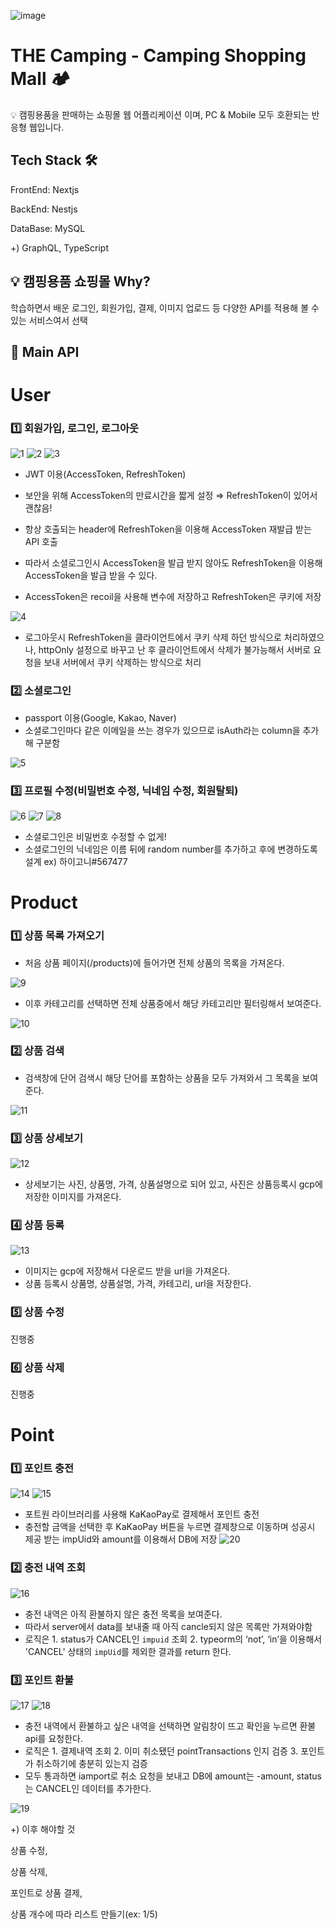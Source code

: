 ![image](https://github.com/hig0ni/shoppingmall/assets/111436454/9696d55d-7978-460b-a244-9d3222186672)


# THE Camping - Camping Shopping Mall 🏕️


💡 캠핑용품을 판매하는 쇼핑몰 웹 어플리케이션 이며, PC & Mobile 모두 호환되는 반응형 웹입니다.

## Tech Stack 🛠️
FrontEnd: Nextjs

BackEnd: Nestjs

DataBase: MySQL

+) GraphQL, TypeScript

## 💡 캠핑용품 쇼핑몰 Why?

학습하면서 배운 로그인, 회원가입, 결제, 이미지 업로드 등 다양한 API를 적용해 볼 수 있는 서비스여서 선택

## **📢 Main API**

# User

### 1️⃣ 회원가입, 로그인, 로그아웃
![1](https://github.com/hig0ni/shoppingmall/assets/111436454/738f82e8-67d3-4a79-a2f8-5d4803ede668)
![2](https://github.com/hig0ni/shoppingmall/assets/111436454/dc6114d4-8602-432a-afb7-de2f566a1b26)
![3](https://github.com/hig0ni/shoppingmall/assets/111436454/8935381b-7534-463c-90ca-7c9305f1c660)

- JWT 이용(AccessToken, RefreshToken)
- 보안을 위해 AccessToken의 만료시간을 짧게 설정 ⇒ RefreshToken이 있어서 괜찮음!
- 항상 호출되는 header에 RefreshToken을 이용해 AccessToken 재발급 받는 API 호출
- 따라서 소셜로그인시 AccessToken을 발급 받지 않아도 RefreshToken을 이용해 AccessToken을 발급 받을 수 있다.

- AccessToken은 recoil을 사용해 변수에 저장하고 RefreshToken은 쿠키에 저장

![4](https://github.com/hig0ni/shoppingmall/assets/111436454/c0999e3d-428d-4e58-9afd-0645b442123c)

- 로그아웃시 RefreshToken을 클라이언트에서 쿠키 삭제 하던 방식으로 처리하였으나, httpOnly 설정으로 바꾸고 난 후 클라이언트에서 삭제가 불가능해서 서버로 요청을 보내 서버에서 쿠키 삭제하는 방식으로 처리

### 2️⃣ 소셜로그인

- passport 이용(Google, Kakao, Naver)
- 소셜로그인마다 같은 이메일을 쓰는 경우가 있으므로 isAuth라는 column을 추가해 구분함

![5](https://github.com/hig0ni/shoppingmall/assets/111436454/4309dff2-ca1a-44c3-8261-74fe3e964352)

### 3️⃣ 프로필 수정(비밀번호 수정, 닉네임 수정, 회원탈퇴)
![6](https://github.com/hig0ni/shoppingmall/assets/111436454/72a0c027-ae89-403d-8760-7238baf88823)
![7](https://github.com/hig0ni/shoppingmall/assets/111436454/18b30500-c191-40df-a824-a0d20ea90ca6)
![8](https://github.com/hig0ni/shoppingmall/assets/111436454/8397a3a3-d409-40b3-b86e-986dda60c905)

- 소셜로그인은 비밀번호 수정할 수 없게!
- 소셜로그인의 닉네임은 이름 뒤에 random number를 추가하고 후에 변경하도록 설계 ex) 하이고니#567477

# Product

### 1️⃣ 상품 목록 가져오기

- 처음 상품 페이지(/products)에 들어가면 전체 상품의 목록을 가져온다.

![9](https://github.com/hig0ni/shoppingmall/assets/111436454/0e49acae-8839-4ebb-9ebd-c17cbb3b78be)

- 이후 카테고리를 선택하면 전체 상품중에서 해당 카테고리만 필터링해서 보여준다.

![10](https://github.com/hig0ni/shoppingmall/assets/111436454/89b3f1bb-2ea3-4dad-bb68-7e4b0df4efed)

### 2️⃣ 상품 검색

- 검색창에 단어 검색시 해당 단어를 포함하는 상품을 모두 가져와서 그 목록을 보여준다.

![11](https://github.com/hig0ni/shoppingmall/assets/111436454/7e14d32f-a9d6-44af-a16b-6b7306482f38)

### 3️⃣ 상품 상세보기

![12](https://github.com/hig0ni/shoppingmall/assets/111436454/87861bd2-b9a4-446d-bdd0-119764c7d0bf)

- 상세보기는 사진, 상품명, 가격, 상품설명으로 되어 있고, 사진은 상품등록시 gcp에 저장한 이미지를 가져온다.

### 4️⃣ 상품 등록

![13](https://github.com/hig0ni/shoppingmall/assets/111436454/647263c4-05fc-479e-9bf2-dc3c1c0d15e7)

- 이미지는 gcp에 저장해서 다운로드 받을 url을 가져온다.
- 상품 등록시 상품명, 상품설명, 가격, 카테고리, url을 저장한다.

### 5️⃣ 상품 수정

진행중

### 6️⃣ 상품 삭제

진행중

# Point

### 1️⃣ 포인트 충전

![14](https://github.com/hig0ni/shoppingmall/assets/111436454/9820f556-16d4-48a5-a779-c0ff7428b087)
![15](https://github.com/hig0ni/shoppingmall/assets/111436454/48ffaf09-d131-4067-a08d-9c5c3cb7629b)

- 포트원 라이브러리를 사용해 KaKaoPay로 결제해서 포인트 충전
- 충전할 금액을 선택한 후 KaKaoPay 버튼을 누르면 결제창으로 이동하며 성공시 제공 받는 impUid와 amount를 이용해서 DB에 저장
![20](https://github.com/hig0ni/shoppingmall/assets/111436454/99cb33a6-c097-41b1-95cb-4dd1a0029ee2)

### 2️⃣ 충전 내역 조회
![16](https://github.com/hig0ni/shoppingmall/assets/111436454/0f86f02e-51a2-4fae-a919-e2a752b0367e)


- 충전 내역은 아직 환불하지 않은 충전 목록을 보여준다.
- 따라서 server에서 data를 보내줄 때 아직 cancle되지 않은 목록만 가져와야함
- 로직은 1. status가 CANCEL인 `impuid` 조회 2. typeorm의 ‘not’, ‘in’을 이용해서 'CANCEL' 상태의 `impUid`를 제외한 결과를 return 한다.

### 3️⃣ 포인트 환불
![17](https://github.com/hig0ni/shoppingmall/assets/111436454/64d4f84d-e615-46a8-95ad-5069b42bc663)
![18](https://github.com/hig0ni/shoppingmall/assets/111436454/a928811a-7f36-414c-bb9d-e4555d5f8269)

- 충전 내역에서 환불하고 싶은 내역을 선택하면 알림창이 뜨고 확인을 누르면 환불 api를 요청한다.
- 로직은 1. 결제내역 조회 2. 이미 취소됐던 pointTransactions 인지 검증 3. 포인트가 취소하기에 충분히 있는지 검증
- 모두 통과하면 iamport로 취소 요청을 보내고 DB에 amount는 -amount, status는 CANCEL인 데이터를 추가한다.

![19](https://github.com/hig0ni/shoppingmall/assets/111436454/f85db57a-d25b-4647-9402-bbd09dcdf8f9)


+) 이후 해야할 것

상품 수정,

상품 삭제,

포인트로 상품 결제,

상품 개수에 따라 리스트 만들기(ex: 1/5)


